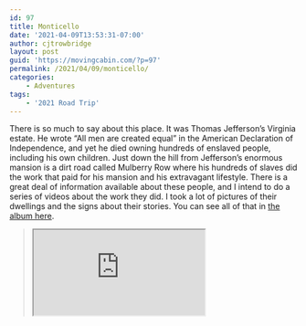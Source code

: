 ```yaml
---
id: 97
title: Monticello
date: '2021-04-09T13:53:31-07:00'
author: cjtrowbridge
layout: post
guid: 'https://movingcabin.com/?p=97'
permalink: /2021/04/09/monticello/
categories:
    - Adventures
tags:
    - '2021 Road Trip'
---
```


There is so much to say about this place. It was Thomas Jefferson’s Virginia estate. He wrote “All men are created equal” in the American Declaration of Independence, and yet he died owning hundreds of enslaved people, including his own children. Just down the hill from Jefferson’s enormous mansion is a dirt road called Mulberry Row where his hundreds of slaves did the work that paid for his mansion and his extravagant lifestyle. There is a great deal of information available about these people, and I intend to do a series of videos about the work they did. I took a lot of pictures of their dwellings and the signs about their stories. You can see all of that in [the album here](https://photos.app.goo.gl/vGAcnV3cBsQTibbA8).

> <iframe data-mce-fragment="1" name="__tt_embed__v86483860669136900" src="https://www.tiktok.com/embed/v2/6949000338619829510?lang=en-US"></iframe>